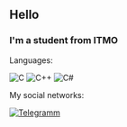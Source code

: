 ## Hello
### I'm a student from ITMO

Languages:

![C](https://img.shields.io/badge/-C-090909?style=for-the-badge&logo=c)
![C++](https://img.shields.io/badge/-C++-090909?style=for-the-badge&logo=C%2b%2b)
![C#](https://img.shields.io/badge/-C%23-090909?style=for-the-badge&logo=CSharp)

My social networks:

[![Telegramm](https://img.shields.io/badge/-telegram-blue?style=for-the-badge&logo=telegram)](https://t.me/guslik5)